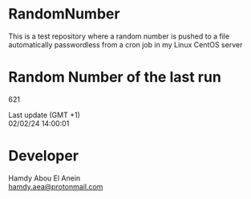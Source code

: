 # RandomNumber    
This is a test repository where a random number is pushed to a file automatically passwordless from a cron job in my Linux CentOS server    
# Random Number of the last run   
621
      
Last update (GMT +1)    
02/02/24 14:00:01
# Developer    
Hamdy Abou El Anein   
hamdy.aea@protonmail.com
